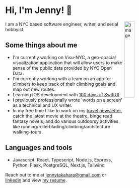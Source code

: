 # Hi, I'm Jenny! 👋

<img align="right" src="https://media.giphy.com/media/lzz3B3xLZluuY/giphy-downsized-large.gif" alt="image" width="25%" height="auto">

I am a NYC based software engineer, writer, and serial hobbyist.

## Some things about me

- I'm currently working on Visu-NYC, a geo-spacial visualization application that will allow users to make sense of the public data provided by NYC Open Data.
- I'm currently working with a team on an app for climbers to keep track of their climbing goals and map out new routes.
- Learning iOS development with [100 days of SwiftUI](https://www.hackingwithswift.com/100/swiftui).
- I previously professionally wrote 'words on a screen' as a technical and UX writer.
- In my free time I like to work on my [travel newsletter](https://awellplacedlog.substack.com/), catch the latest movie at the theatre, binge read fantasy novels, and do various outdoorsy activities like running/rollerblading/climbing/architecture walking-tours.

## Languages and tools

- Javascript, React, Typescript, Node.js, Express, Python, Flask, PostgreSQL, Next.js, Tailwind

Reach out to me at jennytakahara@gmail.com or [linkedin](https://www.linkedin.com/in/ehime-takahara/) and view [my resume](./jenny_takahara_resume.pdf).
